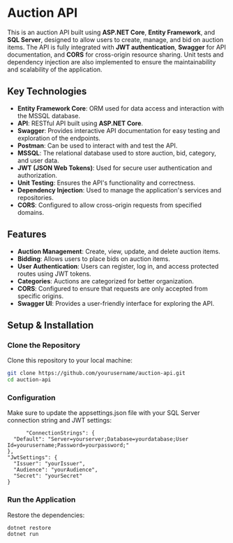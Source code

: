 # Auction API

This is an auction API built using **ASP.NET Core**, **Entity Framework**, and **SQL Server**, designed to allow users to create, manage, and bid on auction items. The API is fully integrated with **JWT authentication**, **Swagger** for API documentation, and **CORS** for cross-origin resource sharing. Unit tests and dependency injection are also implemented to ensure the maintainability and scalability of the application.

## Key Technologies

- **Entity Framework Core**: ORM used for data access and interaction with the MSSQL database.
- **API**: RESTful API built using **ASP.NET Core**.
- **Swagger**: Provides interactive API documentation for easy testing and exploration of the endpoints.
- **Postman**: Can be used to interact with and test the API.
- **MSSQL**: The relational database used to store auction, bid, category, and user data.
- **JWT (JSON Web Tokens)**: Used for secure user authentication and authorization.
- **Unit Testing**: Ensures the API's functionality and correctness.
- **Dependency Injection**: Used to manage the application's services and repositories.
- **CORS**: Configured to allow cross-origin requests from specified domains.

## Features

- **Auction Management**: Create, view, update, and delete auction items.
- **Bidding**: Allows users to place bids on auction items.
- **User Authentication**: Users can register, log in, and access protected routes using JWT tokens.
- **Categories**: Auctions are categorized for better organization.
- **CORS**: Configured to ensure that requests are only accepted from specific origins.
- **Swagger UI**: Provides a user-friendly interface for exploring the API.

## Setup & Installation


### Clone the Repository
Clone this repository to your local machine:

```bash
git clone https://github.com/yourusername/auction-api.git
cd auction-api
````
### Configuration
Make sure to update the appsettings.json file with your SQL Server connection string and JWT settings:

    
          "ConnectionStrings": {
      "Default": "Server=yourserver;Database=yourdatabase;User Id=yourusername;Password=yourpassword;"
    },
    "JwtSettings": {
      "Issuer": "yourIssuer",
      "Audience": "yourAudience",
      "Secret": "yourSecret"
    }

### Run the Application

Restore the dependencies:

    dotnet restore
    dotnet run



